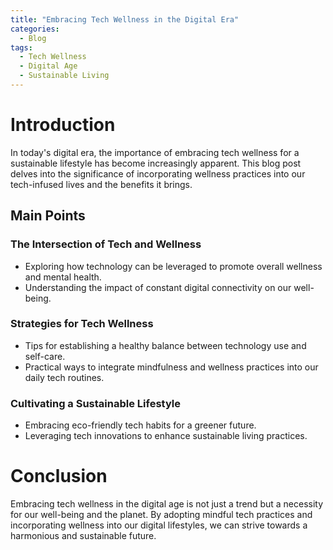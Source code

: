 ```yaml
---
title: "Embracing Tech Wellness in the Digital Era"
categories:
  - Blog
tags:
  - Tech Wellness
  - Digital Age
  - Sustainable Living
---
```


# Introduction
In today's digital era, the importance of embracing tech wellness for a sustainable lifestyle has become increasingly apparent. This blog post delves into the significance of incorporating wellness practices into our tech-infused lives and the benefits it brings.

## Main Points
### The Intersection of Tech and Wellness
- Exploring how technology can be leveraged to promote overall wellness and mental health.
- Understanding the impact of constant digital connectivity on our well-being.

### Strategies for Tech Wellness
- Tips for establishing a healthy balance between technology use and self-care.
- Practical ways to integrate mindfulness and wellness practices into our daily tech routines.

### Cultivating a Sustainable Lifestyle
- Embracing eco-friendly tech habits for a greener future.
- Leveraging tech innovations to enhance sustainable living practices.

# Conclusion
Embracing tech wellness in the digital age is not just a trend but a necessity for our well-being and the planet. By adopting mindful tech practices and incorporating wellness into our digital lifestyles, we can strive towards a harmonious and sustainable future.
